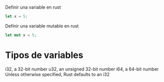 Definir una variable en rust
```rust
let x = 5;
```

Definir una variable mutable en rust
```rust
let mut x = 5;
```

# Tipos de variables
i32, a 32-bit number
u32, an unsigned 32-bit number
i64, a 64-bit number
Unless otherwise specified, Rust defaults to an i32

